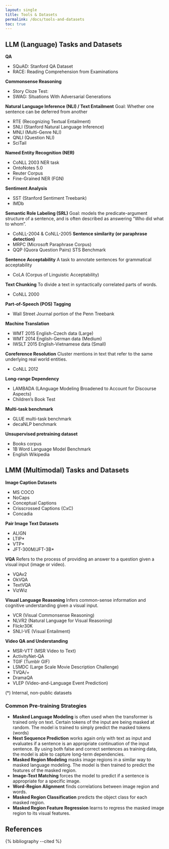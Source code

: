 ```yaml
---
layout: single
title: Tools & Datasets
permalink: /docs/tools-and-datasets
toc: true
---
```


## LLM (Language) Tasks and Datasets
**QA**
* SQuAD: Stanford QA Dataset
* RACE: Reading Comprehension from Examinations

**Commonsense Reasoning**
* Story Cloze Test: 
* SWAG: Situations With Adversarial Generations

**Natural Language Inference (NLI) / Text Entailment**
Goal: Whether one sentence can be deferred from another
* RTE (Recognizing Textual Entailment)
* SNLI (Stanford Natural Language Inference)
* MNLI (Multi-Genre NLI)
* QNLI (Question NLI)
* SciTail

**Named Entity Recognition (NER)**
* CoNLL 2003 NER task
* OntoNotes 5.0
* Reuter Corpus
* Fine-Grained NER (FGN)

**Sentiment Analysis**
* SST (Stanford Sentiment Treebank)
* IMDb

**Semantic Role Labeling (SRL)**
Goal: models the predicate-argument structure of a sentence, and is often described as answering “Who did what to whom”.
* CoNLL-2004 & CoNLL-2005
**Sentence similarity (or paraphrase detection)**
* MRPC (Microsoft Paraphrase Corpus)
* QQP (Quora Question Pairs) STS Benchmark

**Sentence Acceptability**
A task to annotate sentences for grammatical acceptability
* CoLA (Corpus of Linguistic Acceptability)

**Text Chunking**
To divide a text in syntactically correlated parts of words.
* CoNLL 2000

**Part-of-Speech (POS) Tagging**
* Wall Street Journal portion of the Penn Treebank

**Machine Translation**
* WMT 2015 English-Czech data (Large)
* WMT 2014 English-German data (Medium)
* IWSLT 2015 English-Vietnamese data (Small)

**Coreference Resolution**
Cluster mentions in text that refer to the same underlying real world entities.
* CoNLL 2012

**Long-range Dependency**
* LAMBADA (LAnguage Modeling Broadened to Account for Discourse Aspects)
* Children’s Book Test

**Multi-task benchmark**
* GLUE multi-task benchmark
* decaNLP benchmark

**Unsupervised pretraining dataset**
* Books corpus
* 1B Word Language Model Benchmark
* English Wikipedia

## LMM (Multimodal) Tasks and Datasets

**Image Caption Datasets**
  * MS COCO  
  * NoCaps   
  * Conceptual Captions  
  * Crisscrossed Captions (CxC)  
  * Concadia  

**Pair Image Text Datasets**
  * ALIGN  
  * LTIP\*  
  * VTP\*  
  * JFT-300M/JFT-3B\*  

**VQA**
Refers to the process of providing an answer to a question given a visual input (image or video).  
  * VQAv2  
  * OkVQA  
  * TextVQA  
  * VizWiz  

**Visual Language Reasoning**
Infers common-sense information and cognitive understanding given a visual input.  
  * VCR (Visual Commonsense Reasoning)  
  * NLVR2 (Natural Language for Visual Reasoning)  
  * Flickr30K  
  * SNLI-VE (Visual Entailment)  

**Video QA and Understanding**
  * MSR-VTT (MSR Video to Text)  
  * ActivityNet-QA  
  * TGIF (Tumblr GIF)  
  * LSMDC (Large Scale Movie Description Challenge)  
  * TVQA/+  
  * DramaQA  
  * VLEP (Video-and-Language Event Prediction)

(\*) Internal, non-public datasets

### Common Pre-training Strategies

* **Masked Language Modeling** is often used when the transformer is trained only on text. Certain tokens of the input are being masked at random. The model is trained to simply predict the masked tokens (words)  
* **Next Sequence Prediction** works again only with text as input and evaluates if a sentence is an appropriate continuation of the input sentence. By using both false and correct sentences as training data, the model is able to capture long-term dependencies.  
* **Masked Region Modeling** masks image regions in a similar way to masked language modeling. The model is then trained to predict the features of the masked region.  
* **Image-Text Matching** forces the model to predict if a sentence is appropriate for a specific image.  
* **Word-Region Alignment** finds correlations between image region and words.  
* **Masked Region Classification** predicts the object class for each masked region.  
* **Masked Region Feature Regression** learns to regress the masked image region to its visual features.

## References

{% bibliography --cited %}